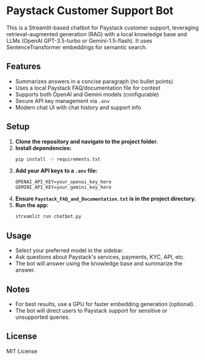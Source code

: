 # Paystack Customer Support Bot

This is a Streamlit-based chatbot for Paystack customer support, leveraging retrieval-augmented generation (RAG) with a local knowledge base and LLMs (OpenAI GPT-3.5-turbo or Gemini-1.5-flash). It uses SentenceTransformer embeddings for semantic search.

## Features
- Summarizes answers in a concise paragraph (no bullet points)
- Uses a local Paystack FAQ/documentation file for context
- Supports both OpenAI and Gemini models (configurable)
- Secure API key management via `.env`
- Modern chat UI with chat history and support info

## Setup
1. **Clone the repository and navigate to the project folder.**
2. **Install dependencies:**
   ```sh
   pip install -r requirements.txt
   ```
3. **Add your API keys to a `.env` file:**
   ```env
   OPENAI_API_KEY=your_openai_key_here
   GEMINI_API_KEY=your_gemini_key_here
   ```
4. **Ensure `Paystack_FAQ_and_Documentation.txt` is in the project directory.**
5. **Run the app:**
   ```sh
   streamlit run chatbot.py
   ```

## Usage
- Select your preferred model in the sidebar.
- Ask questions about Paystack's services, payments, KYC, API, etc.
- The bot will answer using the knowledge base and summarize the answer.

## Notes
- For best results, use a GPU for faster embedding generation (optional).
- The bot will direct users to Paystack support for sensitive or unsupported queries.

## License
MIT License
